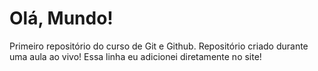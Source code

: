 # Olá, Mundo!
 Primeiro repositório do curso de Git e Github.
 Repositório criado durante uma aula ao vivo!
 Essa linha eu adicionei diretamente no site!
